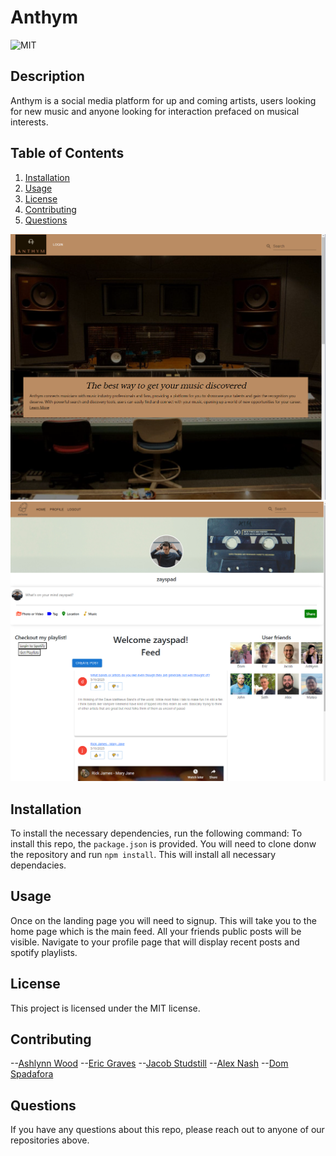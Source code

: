 # Anthym

  ![MIT](https://img.shields.io/badge/license-MIT-green)

  ## Description
  Anthym is a social media platform for up and coming artists, users looking for new music and anyone looking for interaction prefaced on musical interests.

  ## Table of Contents
  1. [Installation](#installation)
  2. [Usage](#usage)
  3. [License](#license)
  4. [Contributing](#contributing)
  5. [Questions](#questions)

  ![](./client/src/assets/ReadMepic1.PNG)
  ![](./client/src/assets/ReadMepic2.PNG)


  ## Installation
  To install the necessary dependencies, run the following command:
  To install this repo, the `package.json` is provided. You will need to clone donw the repository and run `npm install`. This will install all necessary dependacies.

  ## Usage
  Once on the landing page you will need to signup. This will take you to the home page which is the main feed. All your friends public posts will be visible. Navigate to your profile page that will display recent posts and spotify playlists. 

  ## License 
  This project is licensed under the MIT license.

  ## Contributing
  --[Ashlynn Wood](https://www.github.com/ashlynnwood)
  --[Eric Graves](https://www.github.com/Hezakai)
  --[Jacob Studstill](https://www.github.com/JacobStudstill)
  --[Alex Nash](https://www.github.com/AlexNash91)
  --[Dom Spadafora](https://www.github.com/domspadafora)
  
  ## Questions
  If you have any questions about this repo, please reach out to anyone of our repositories above. 

